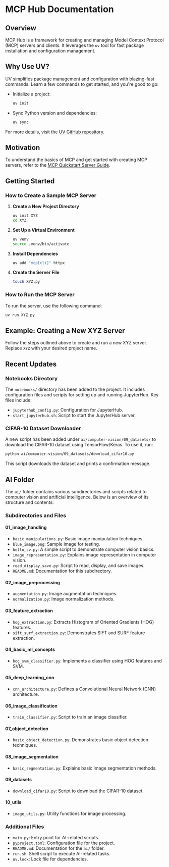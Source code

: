 # MCP Hub Documentation

## Overview
MCP Hub is a framework for creating and managing Model Context Protocol (MCP) servers and clients. It leverages the `uv` tool for fast package installation and configuration management.

## Why Use UV?
UV simplifies package management and configuration with blazing-fast commands. Learn a few commands to get started, and you're good to go:

- Initialize a project:
  ```bash
  uv init
  ```
- Sync Python version and dependencies:
  ```bash
  uv sync
  ```

For more details, visit the [UV GitHub repository](https://github.com/astral-sh/uv).

## Motivation
To understand the basics of MCP and get started with creating MCP servers, refer to the [MCP Quickstart Server Guide](https://modelcontextprotocol.io/quickstart/server).

## Getting Started

### How to Create a Sample MCP Server

1. **Create a New Project Directory**
   ```bash
   uv init XYZ
   cd XYZ
   ```

2. **Set Up a Virtual Environment**
   ```bash
   uv venv
   source .venv/bin/activate
   ```

3. **Install Dependencies**
   ```bash
   uv add "mcp[cli]" httpx
   ```

4. **Create the Server File**
   ```bash
   touch XYZ.py
   ```

### How to Run the MCP Server
To run the server, use the following command:
```bash
uv run XYZ.py
```

## Example: Creating a New XYZ Server

Follow the steps outlined above to create and run a new XYZ server. Replace `XYZ` with your desired project name.

## Recent Updates

### Notebooks Directory
The `notebooks/` directory has been added to the project. It includes configuration files and scripts for setting up and running JupyterHub. Key files include:
- `jupyterhub_config.py`: Configuration for JupyterHub.
- `start_jupyterhub.sh`: Script to start the JupyterHub server.

### CIFAR-10 Dataset Downloader
A new script has been added under `ai/computer-vision/09_datasets/` to download the CIFAR-10 dataset using TensorFlow/Keras. To use it, run:
```bash
python ai/computer-vision/09_datasets/download_cifar10.py
```
This script downloads the dataset and prints a confirmation message.

## AI Folder

The `ai/` folder contains various subdirectories and scripts related to computer vision and artificial intelligence. Below is an overview of its structure and contents:

### Subdirectories and Files

#### 01_image_handling
- `basic_manipulations.py`: Basic image manipulation techniques.
- `blue_image.png`: Sample image for testing.
- `hello_cv.py`: A simple script to demonstrate computer vision basics.
- `image_representation.py`: Explains image representation in computer vision.
- `read_display_save.py`: Script to read, display, and save images.
- `README.md`: Documentation for this subdirectory.

#### 02_image_preprocessing
- `augmentation.py`: Image augmentation techniques.
- `normalization.py`: Image normalization methods.

#### 03_feature_extraction
- `hog_extraction.py`: Extracts Histogram of Oriented Gradients (HOG) features.
- `sift_surf_extraction.py`: Demonstrates SIFT and SURF feature extraction.

#### 04_basic_ml_concepts
- `hog_svm_classifier.py`: Implements a classifier using HOG features and SVM.

#### 05_deep_learning_cnn
- `cnn_architecture.py`: Defines a Convolutional Neural Network (CNN) architecture.

#### 06_image_classification
- `train_classifier.py`: Script to train an image classifier.

#### 07_object_detection
- `basic_object_detection.py`: Demonstrates basic object detection techniques.

#### 08_image_segmentation
- `basic_segmentation.py`: Explains basic image segmentation methods.

#### 09_datasets
- `download_cifar10.py`: Script to download the CIFAR-10 dataset.

#### 10_utils
- `image_utils.py`: Utility functions for image processing.

### Additional Files
- `main.py`: Entry point for AI-related scripts.
- `pyproject.toml`: Configuration file for the project.
- `README.md`: Documentation for the `ai/` folder.
- `run.sh`: Shell script to execute AI-related tasks.
- `uv.lock`: Lock file for dependencies.